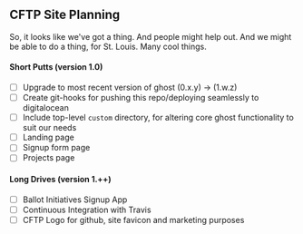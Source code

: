 ## CFTP Site Planning

So, it looks like we've got a thing. And people might help out.
And we might be able to do a thing, for St. Louis. Many cool things.


#### Short Putts (version 1.0)

- [ ] Upgrade to most recent version of ghost (0.x.y) -> (1.w.z)
- [ ] Create git-hooks for pushing this repo/deploying seamlessly to digitalocean
- [ ] Include top-level `custom` directory, for altering core ghost functionality to suit our needs
- [ ] Landing page 
- [ ] Signup form page
- [ ] Projects page

#### Long Drives (version 1.++)
- [ ] Ballot Initiatives Signup App
- [ ] Continuous Integration with Travis
- [ ] CFTP Logo for github, site favicon and marketing purposes
